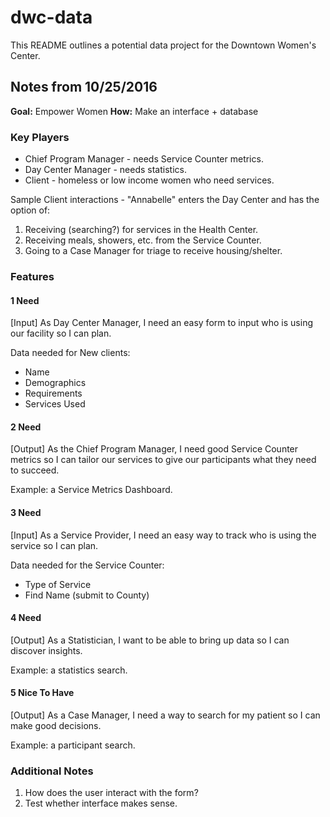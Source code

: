 # dwc-data
This README outlines a potential data project for the Downtown Women's Center.

## Notes from 10/25/2016

__Goal:__ Empower Women
__How:__ Make an interface + database

### Key Players

* Chief Program Manager - needs Service Counter metrics.
* Day Center Manager - needs statistics.
* Client - homeless or low income women who need services.

Sample Client interactions - "Annabelle" enters the Day Center and has the option of:

1. Receiving (searching?) for services in the Health Center.
2. Receiving meals, showers, etc. from the Service Counter.
3. Going to a Case Manager for triage to receive housing/shelter.

### Features

#### 1 Need

[Input] As Day Center Manager, I need an easy form to input who is using our facility so I can plan.

Data needed for New clients:

* Name
* Demographics
* Requirements
* Services Used

#### 2 Need

[Output] As the Chief Program Manager, I need good Service Counter metrics so I can tailor our services to give our participants what they need to succeed.

Example: a Service Metrics Dashboard.

#### 3 Need

[Input] As a Service Provider, I need an easy way to track who is using the service so I can plan.

Data needed for the Service Counter:

* Type of Service
* Find Name (submit to County)

#### 4 Need

[Output] As a Statistician, I want to be able to bring up data so I can discover insights.

Example: a statistics search.

#### 5 Nice To Have

[Output] As a Case Manager, I need a way to search for my patient so I can make good decisions.

Example: a participant search.

### Additional Notes

1. How does the user interact with the form?
2. Test whether interface makes sense.
